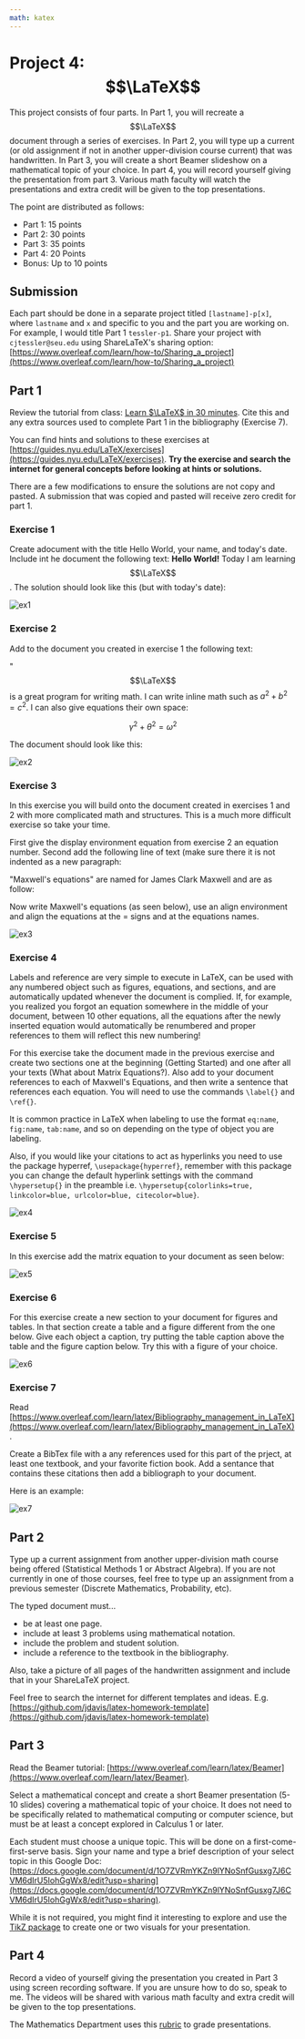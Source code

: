 ```yaml
---
math: katex
---
```


# Project 4: $$\LaTeX$$

This project consists of four parts. In Part 1, you will recreate a $$\LaTeX$$ document through a series of exercises. In Part 2, you will type up a current (or old assignment if not in another upper-division course current) that was handwritten. In Part 3, you will create a short Beamer slideshow on a mathematical topic of your choice. In part 4, you will record yourself giving the presentation from part 3. Various math faculty will watch the presentations and extra credit will be given to the top presentations.

The point are distributed as follows:

- Part 1: 15 points
- Part 2: 30 points
- Part 3: 35 points
- Part 4: 20 Points
- Bonus: Up to 10 points

## Submission

Each part should be done in a separate project titled `[lastname]-p[x]`, where `lastname` and `x` and specific to you and the part you are working on. For example, I would title Part 1 `tessler-p1`. Share your project with `cjtessler@seu.edu` using ShareLaTeX's sharing option: [https://www.overleaf.com/learn/how-to/Sharing_a_project](https://www.overleaf.com/learn/how-to/Sharing_a_project)

## Part 1

Review the tutorial from class: [Learn $\LaTeX$ in 30 minutes](https://www.overleaf.com/learn/latex/Learn_LaTeX_in_30_minutes).
Cite this and any extra sources used to complete Part 1 in the bibliography (Exercise 7).

You can find hints and solutions to these exercises at [https://guides.nyu.edu/LaTeX/exercises](https://guides.nyu.edu/LaTeX/exercises). **Try the exercise and search the internet for general concepts before looking at hints or solutions.**

There are a few modifications to ensure the solutions are not copy and pasted. A submission that was copied and pasted will receive zero credit for part 1.

### Exercise 1

Create adocument with the title Hello World, your name, and today's date. Include int he document the following text: **Hello World!** Today I am learning $$\LaTeX$$. The solution should look like this (but with today's date):

![ex1](../images/p4_ex1.png)

### Exercise 2

Add to the document you created in exercise 1 the following text:

"$$\LaTeX$$ is a great program for writing math. I can write inline math such as $a^2 + b^2 = c^2$. I can also give equations their own space:

$$ \gamma^2 + \theta^2 = \omega^2 $$

The document should look like this:

![ex2](../images/p4_ex2.png)

### Exercise 3

In this exercise you will build onto the document created in exercises 1 and 2 with more complicated math and structures.  This is a much more difficult exercise so take your time.

First give the display environment equation from exercise 2 an equation number.  Second add the following line of text (make sure there it is not indented as a new paragraph:

"Maxwell's equations" are named for James Clark Maxwell and are as follow:

Now write Maxwell's equations (as seen below), use an align environment and align the equations at the = signs and at the equations names.

![ex3](../images/p4_ex3.png)

### Exercise 4

Labels and reference are very simple to execute in LaTeX, can be used with any numbered object such as figures, equations, and sections, and are automatically updated whenever the document is complied.  If, for example, you realized you forgot an equation somewhere in the middle of your document, between 10 other equations, all the equations after the newly inserted equation would automatically be renumbered and proper references to them will reflect this new numbering!

For this exercise take the document made in the previous exercise and create two sections one at the beginning (Getting Started) and one after all your texts (What about Matrix Equations?).  Also add to your document references to each of Maxwell's Equations, and then write a sentence that references each equation.  You will need to use the commands `\label{}` and `\ref{}`.

It is common practice in LaTeX when labeling to use the format `eq:name`, `fig:name`, `tab:name`, and so on depending on the type of object you are labeling.

Also, if you would like your citations to act as hyperlinks you need to use the package hyperref, `\usepackage{hyperref}`, remember with this package you can change the default hyperlink settings with the command `\hypersetup{}` in the preamble i.e. `\hypersetup{colorlinks=true, linkcolor=blue, urlcolor=blue, citecolor=blue}`.

![ex4](../images/p4_ex4.png)

### Exercise 5

In this exercise add the matrix equation to your document as seen below:

![ex5](../images/p4_ex5.png)

### Exercise 6

For this exercise create a new section to your document for figures and tables.  In that section create a table and a figure different from the one below.  Give each object a caption, try putting the table caption above the table and the figure caption below.  Try this with a figure of your choice.

![ex6](../images/p4_ex6.png)

### Exercise 7

Read [https://www.overleaf.com/learn/latex/Bibliography_management_in_LaTeX](https://www.overleaf.com/learn/latex/Bibliography_management_in_LaTeX).

Create a BibTex file with a any references used for this part of the prject, at least one textbook, and your favorite fiction book. Add a sentance that contains these citations then add a bibliograph to your document. 

Here is an example:

![ex7](../images/p4_ex7.png)

## Part 2

Type up a current assignment from another upper-division math course being offered (Statistical Methods 1 or Abstract Algebra). If you are not currently in one of those courses, feel free to type up an assignment from a previous semester (Discrete Mathematics, Probability, etc).

The typed document must...

- be at least one page.
- include at least 3 problems using mathematical notation.
- include the problem and student solution.
- include a reference to the textbook in the bibliography.

Also, take a picture of all pages of the handwritten assignment and include that in your ShareLaTeX project.

Feel free to search the internet for different templates and ideas. E.g. [https://github.com/jdavis/latex-homework-template](https://github.com/jdavis/latex-homework-template)

## Part 3

Read the Beamer tutorial: [https://www.overleaf.com/learn/latex/Beamer](https://www.overleaf.com/learn/latex/Beamer).

Select a mathematical concept and create a short Beamer presentation (5-10 slides) covering a mathematical topic of your choice. It does not need to be specifically related to mathematical computing or computer science, but must be at least a concept explored in Calculus 1 or later.

Each student must choose a unique topic. This will be done on a first-come-first-serve basis. Sign your name and type a brief description of your select topic in this Google Doc: [https://docs.google.com/document/d/1O7ZVRmYKZn9lYNoSnfGusxg7J6CVM6dIrU5IohGgWx8/edit?usp=sharing](https://docs.google.com/document/d/1O7ZVRmYKZn9lYNoSnfGusxg7J6CVM6dIrU5IohGgWx8/edit?usp=sharing).

While it is not required, you might find it interesting to explore and use the [TikZ package](https://www.overleaf.com/learn/latex/TikZ_package) to create one or two visuals for your presentation.

## Part 4

Record a video of yourself giving the presentation you created in Part 3 using screen recording software. If you are unsure how to do so, speak to me. The videos will be shared with various math faculty and extra credit will be given to the top presentations.

The Mathematics Department uses this [rubric](https://docs.google.com/document/d/1DohCOoOFHTKyxW1dMZMJ4ZtTe8lcA7Q6/edit?usp=sharing&ouid=113422212862769860234&rtpof=true&sd=true) to grade presentations.
